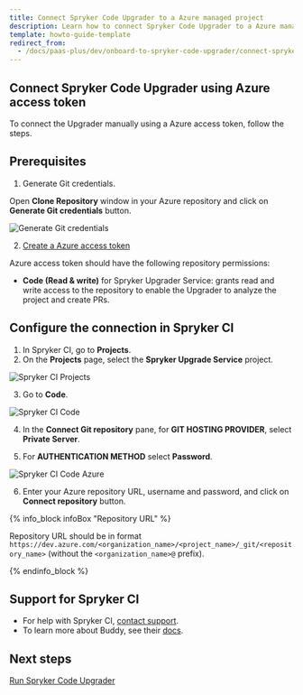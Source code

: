```yaml
---
title: Connect Spryker Code Upgrader to a Azure managed project
description: Learn how to connect Spryker Code Upgrader to a Azure managed project
template: howto-guide-template
redirect_from:
  - /docs/paas-plus/dev/onboard-to-spryker-code-upgrader/connect-spryker-code-upgrader-to-a-azure-managed-project.html
---
```


## Connect Spryker Code Upgrader using Azure access token

To connect the Upgrader manually using a Azure access token, follow the steps.

## Prerequisites

1. Generate Git credentials.

Open **Clone Repository** window in your Azure repository and click on **Generate Git credentials** button.

![Generate Git credentials](https://spryker.s3.eu-central-1.amazonaws.com/docs/paas%2B/dev/onboard-to-spryker-code-upgrader/connect-spryker-code-upgrader-to-a-azure-managed-project.md/generate_git_credentials.png)

2. [Create a Azure access token](https://learn.microsoft.com/en-us/azure/devops/organizations/accounts/use-personal-access-tokens-to-authenticate#create-a-pat)

Azure access token should have the following repository permissions:

* **Code (Read & write)** for Spryker Upgrader Service: grants read and write access to the repository to enable the Upgrader to analyze the project and create PRs.

## Configure the connection in Spryker CI

1. In Spryker CI, go to **Projects**.
2. On the **Projects** page, select the **Spryker Upgrade Service** project.

![Spryker CI Projects](https://spryker.s3.eu-central-1.amazonaws.com/docs/paas%2B/dev/onboard-to-spryker-code-upgrader/connect-spryker-code-upgrader-to-a-azure-managed-project.md/spryker_ci_projects.png)

3. Go to **Code**.

![Spryker CI Code](https://spryker.s3.eu-central-1.amazonaws.com/docs/paas%2B/dev/onboard-to-spryker-code-upgrader/connect-spryker-code-upgrader-to-a-azure-managed-project.md/spryker_ci_code_page.png)

4. In the **Connect Git repository** pane, for **GIT HOSTING PROVIDER**, select **Private Server**.

5. For **AUTHENTICATION METHOD** select **Password**.

![Spryker CI Code Azure](https://spryker.s3.eu-central-1.amazonaws.com/docs/paas%2B/dev/onboard-to-spryker-code-upgrader/connect-spryker-code-upgrader-to-a-azure-managed-project.md/azure_code_add.png)

6. Enter your Azure repository URL, username and password, and click on **Connect repository** button.

{% info_block infoBox "Repository URL" %}

Repository URL should be in format `https://dev.azure.com/<organization_name>/<project_name>/_git/<repository_name>` (without the `<organization_name>@` prefix).

{% endinfo_block %}

## Support for Spryker CI

* For help with Spryker CI, [contact support](https://spryker.force.com/support/s/).
* To learn more about Buddy, see their [docs](https://buddy.works/docs).

## Next steps

[Run Spryker Code Upgrader](/docs/scu/dev/run-spryker-code-upgrader.html)
